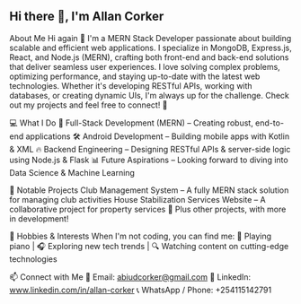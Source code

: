 ## Hi there 👋, I'm Allan Corker 

About Me
Hi again 👋 I'm a MERN Stack Developer passionate about building scalable and efficient web applications. I specialize in MongoDB, Express.js, React, and Node.js (MERN), crafting both front-end and back-end solutions that deliver seamless user experiences. I love solving complex problems, optimizing performance, and staying up-to-date with the latest web technologies. Whether it's developing RESTful APIs, working with databases, or creating dynamic UIs, I'm always up for the challenge. Check out my projects and feel free to connect! 🚀

💻 What I Do
🚀 Full-Stack Development (MERN) – Creating robust, end-to-end applications
🛠️ Android Development – Building mobile apps with Kotlin & XML
🔥 Backend Engineering – Designing RESTful APIs & server-side logic using Node.js & Flask
📊 Future Aspirations – Looking forward to diving into Data Science & Machine Learning

🌟 Notable Projects
Club Management System – A fully MERN stack solution for managing club activities
House Stabilization Services Website – A collaborative project for property services
🚧 Plus other projects, with more in development!

🎵 Hobbies & Interests
When I'm not coding, you can find me:
🎹 Playing piano | 🎧 Exploring new tech trends | 🔍 Watching content on cutting-edge technologies

📫 Connect with Me
📧 Email: abiudcorker@gmail.com
🔗 LinkedIn: www.linkedin.com/in/allan-corker
📞 WhatsApp / Phone: +254115142791
